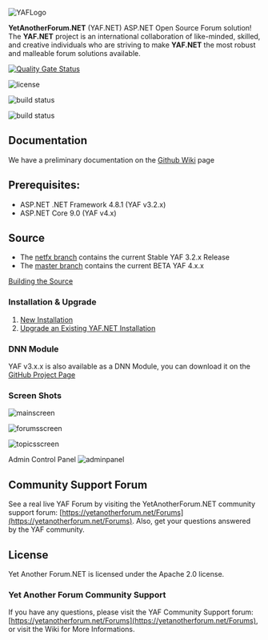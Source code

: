 ![YAFLogo](https://raw.githubusercontent.com/YAFNET/YAFNET/master/yafsrc/YetAnotherForum.NET/wwwroot/images/Logos/YAFLogo.svg)

**YetAnotherForum.NET** (YAF.NET) ASP.NET Open Source Forum solution! The **YAF.NET** project is an international collaboration of like-minded, skilled, and creative individuals who are striving to make **YAF.NET** the most robust and malleable forum solutions available.

[![Quality Gate Status](https://sonarcloud.io/api/project_badges/measure?project=YAFNET_YAFNET&metric=alert_status)](https://sonarcloud.io/dashboard?id=YAFNET_YAFNET)

![license](https://img.shields.io/github/license/yafnet/yafnet)

![build status](https://github.com/yafnet/yafnet/actions/workflows/build.yml/badge.svg)

![build status](https://github.com/yafnet/yafnet/actions/workflows/build-netfx.yml/badge.svg)

## Documentation
We have a preliminary documentation on the [Github Wiki](https://github.com/YAFNET/YAFNET/wiki) page

## Prerequisites:
* ASP.NET .NET Framework 4.8.1 (YAF v3.2.x)
* ASP.NET Core 9.0 (YAF v4.x)

## Source 
* The [netfx branch](https://github.com/YAFNET/YAFNET/tree/netfx) contains the current Stable YAF 3.2.x Release
* The [master branch](https://github.com/YAFNET/YAFNET) contains the current BETA YAF 4.x.x

[Building the Source](https://github.com/YAFNET/YAFNET/wiki#building-the-source)

### Installation & Upgrade

1.  [New Installation](https://github.com/YAFNET/YAFNET/wiki#installation)
2.  [Upgrade an Existing YAF.NET Installation](https://github.com/YAFNET/YAFNET/wiki/Upgrade-an-Existing-YAF.NET-Installation)

### DNN Module

YAF v3.x.x is also available as a DNN Module, you can download it on the [GitHub Project Page](https://github.com/YAFNET/YAFNET-DNN)

### Screen Shots

![mainscreen](https://yetanotherforum.net/images/main.png)

![forumsscreen](https://yetanotherforum.net/images/forum.png)

![topicsscreen](https://yetanotherforum.net/images/topic.png)

Admin Control Panel
![adminpanel](https://yetanotherforum.net/images/admin.png)


## Community Support Forum

See a real live YAF Forum by visiting the YetAnotherForum.NET community support forum: [https://yetanotherforum.net/Forums](https://yetanotherforum.net/Forums). Also, get your questions answered by the YAF community.

## License

Yet Another Forum.NET is licensed under the Apache 2.0 license. 


### Yet Another Forum Community Support

If you have any questions, please visit the YAF Community Support forum: [https://yetanotherforum.net/Forums](https://yetanotherforum.net/Forums), or visit the Wiki for More Informations.

